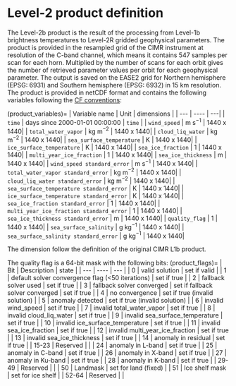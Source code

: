 # Level-2 product definition

The Level-2b product is the result of the processing from Level-1b brightness
temperatures to Level-2R gridded geophysical parameters. The product is provided in the resampled
grid of the CIMR instrument at resolution of the C-band channel, which means it contains 547
samples per scan for each horn. Multiplied by the number of scans for each orbit gives the
number of retrieved parameter values per orbit for each geophysical parameter. 
The output is saved on the EASE2 grid for Northern hemisphere (EPSG: 6931) and Southern hemisphere (EPSG: 6932) 
in 15&nbsp;km resolution.
The product is provided in netCDF format and contains the
following variables following the [CF conventions](http://cfconventions.org/):

(product_variables)=
| Variable name | Unit | dimensions |
| --- | ---- | ---| 
| `time` | days since 2000-01-01 00:00:00 | `time` |
| `wind_speed` | m s$^{-1}$ |  1440 x 1440|
| `total_water_vapor` | kg m$^{-2}$ |  1440 x 1440|
| `cloud_liq_water` | kg m$^{-2}$ |  1440 x 1440|
| `sea_surface_temperature` | K |  1440 x 1440|
| `ice_surface_temperature` | K |  1440 x 1440|
| `sea_ice_fraction` | 1 |  1440 x 1440|
| `multi_year_ice_fraction` | 1 |  1440 x 1440|
| `sea_ice_thickness` | m |  1440 x 1440|
| `wind_speed standard_error` | m s$^{-1}$ |  1440 x 1440|
| `total_water_vapor standard_error` | kg m$^{-2}$ |  1440 x 1440|
| `cloud_liq_water standard_error` | kg m$^{-2}$ |  1440 x 1440|
| `sea_surface_temperature standard_error` | K |  1440 x 1440|
| `ice_surface_temperature standard_error` | K |  1440 x 1440|
| `sea_ice_fraction standard_error` | 1 |  1440 x 1440|
| `multi_year_ice_fraction standard_error` | 1 |  1440 x 1440|
| `sea_ice_thickness standard_error` | m |  1440 x 1440|
| `quality_flag` | 1 |  1440 x 1440| 
| `sea_surface_salinity` | g kg$^{-1}$ |  1440 x 1440|
| `sea_surface_salinity standard_error` | g kg$^{-1}$ |  1440 x 1440|


The dimension follow the definition of the original CIMR L1b product.

The quality flag is a 64-bit mask with the following bits:
(product_flags)=
| Bit | Description | state |
| --- | ---- | --- |
| 0 | valid solution | set if valid |
| 1 | default solver convergence flag (<50 iterations) | set if true |
| 2 | fallback solver used | set if true |
| 3 | fallback solver converged | set if fallback solver converged | set if true | 
| 4 | no convergence | set if true (invalid solution) |
| 5 | anomaly detected | set if true (invalid solution) |
| 6 | invalid wind_speed | set if true |
| 7 | invalid total_water_vapor | set if true |
| 8 | invalid cloud_liq_water | set if true |
| 9 | invalid sea_surface_temperature | set if true |
| 10 | invalid ice_surface_temperature | set if true |
| 11 | invalid sea_ice_fraction | set if true |
| 12 | invalid multi_year_ice_fraction | set if true |
| 13 | invalid sea_ice_thickness | set if true |
| 14 | anomaly in residual | set if true |
| 15-23 | Reserved |  |
| 24 | anomaly in L-band | set if true |
| 25 | anomaly in C-band | set if true |
| 26 | anomaly in X-band | set if true |
| 27 | anomaly in Ku-band | set if true |
| 28 | anomaly in K-band | set if true |
| 29-49 | Reserved |  |
| 50 | Landmask | set for land (fixed) |
| 51 | Ice shelf mask | set for ice shelf |
| 52-64 | Reserved |  |

